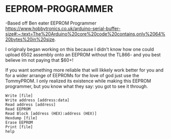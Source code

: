 # EEPROM-PROGRAMMER

-Based off Ben eater EEPROM Programmer
https://www.hobbytronics.co.uk/arduino-serial-buffer-size#:~:text=The%20Arduino%20core%20code%20contains,only%2064%20bytes%20in%20size.

I originaly began working on this because I didn't know how one could upload 6502 assembly onto an EEPROM without the TL866- and you best believe im not paying that $60+! 

If you want something more reliable that will likkely work better for you and for a wider arrange of EEPROMs for the love of god just use the TommyPROM. I only realized its existence while making this EEPROM programmer, but you know what they say: you got to see it through.



```
Write [file]
Write address [address:data]
Read address [address]
Read EEPROM
Read Block [address (HEX):address (HEX)]
Hexdump [file]
Erase EEPROM
Print [file]
help
```

